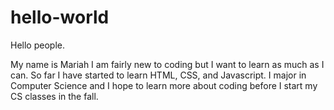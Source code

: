 # hello-world

Hello people.

My name is Mariah I am fairly new to coding but I want to learn as much as I can. 
So far I have started to learn HTML, CSS, and Javascript.
I major in Computer Science and I hope to learn more about coding before I start my CS classes in the fall.
